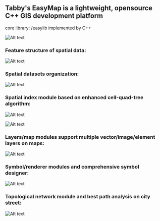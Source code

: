 ## **Tabby's EasyMap is a lightweight, opensource C++ GIS development platform**

core library: /easylib implemented by C++

![Alt text](bin/screen_shot01.JPG?raw=true "EasyMap Desktop")<br/>

### Feature structure of spatial data:<br/>
![Alt text](easylib/10624_1269583712xUnZ.jpg?raw=true "")<br/>

### Spatial datasets organization:<br/>
![Alt text](easylib/10624_12695836611pHe.jpg?raw=true "")<br/>

### Spatial index module based on enhanced cell-quad-tree algorithm:<br/>
    
![Alt text](easylib/10624_1269583712SgBd.jpg?raw=true "")<br/>

![Alt text](easylib/10624_1269583714zZ59.jpg?raw=true "")<br/>
    
### Layers/map modules support multiple vector/image/element layers on maps:<br/>

![Alt text](bin/screen_shot03.JPG?raw=true "Visual C++ Customization")<br/>

### Symbol/renderer modules and comprehensive symbol designer:<br/>
    
![Alt text](bin/screen_shot04.JPG?raw=true "Complex Point Symbol Designer")<br/>

### Topological network module and best path analysis on city street:<br/>

![Alt text](bin/screen_shot00.JPG?raw=true "3D Navigation Demo")<br/>
